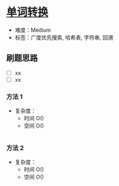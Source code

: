 # [单词转换](https://leetcode-cn.com/problems/word-transformer-lcci/)

- 难度：Medium
- 标签：广度优先搜索, 哈希表, 字符串, 回溯

## 刷题思路

- [ ] xx
- [ ] xx

### 方法 1

- 复杂度：
    - 时间 O()
    - 空间 O()

``` js

```

### 方法 2

- 复杂度：
    - 时间 O()
    - 空间 O()

``` js

```
